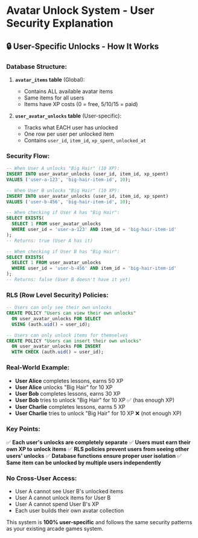 # Avatar Unlock System - User Security Explanation

## 🔒 User-Specific Unlocks - How It Works

### **Database Structure:**

1. **`avatar_items` table** (Global):
   - Contains ALL available avatar items
   - Same items for all users
   - Items have XP costs (0 = free, 5/10/15 = paid)

2. **`user_avatar_unlocks` table** (User-specific):
   - Tracks what EACH user has unlocked
   - One row per user per unlocked item
   - Contains `user_id`, `item_id`, `xp_spent`, `unlocked_at`

### **Security Flow:**

```sql
-- When User A unlocks "Big Hair" (10 XP):
INSERT INTO user_avatar_unlocks (user_id, item_id, xp_spent)
VALUES ('user-a-123', 'big-hair-item-id', 10);

-- When User B unlocks "Big Hair" (10 XP):
INSERT INTO user_avatar_unlocks (user_id, item_id, xp_spent)
VALUES ('user-b-456', 'big-hair-item-id', 10);

-- When checking if User A has "Big Hair":
SELECT EXISTS(
  SELECT 1 FROM user_avatar_unlocks 
  WHERE user_id = 'user-a-123' AND item_id = 'big-hair-item-id'
);
-- Returns: true (User A has it)

-- When checking if User B has "Big Hair":
SELECT EXISTS(
  SELECT 1 FROM user_avatar_unlocks 
  WHERE user_id = 'user-b-456' AND item_id = 'big-hair-item-id'
);
-- Returns: false (User B doesn't have it yet)
```

### **RLS (Row Level Security) Policies:**

```sql
-- Users can only see their own unlocks
CREATE POLICY "Users can view their own unlocks"
  ON user_avatar_unlocks FOR SELECT
  USING (auth.uid() = user_id);

-- Users can only unlock items for themselves
CREATE POLICY "Users can insert their own unlocks"
  ON user_avatar_unlocks FOR INSERT
  WITH CHECK (auth.uid() = user_id);
```

### **Real-World Example:**

- **User Alice** completes lessons, earns 50 XP
- **User Alice** unlocks "Big Hair" for 10 XP
- **User Bob** completes lessons, earns 30 XP  
- **User Bob** tries to unlock "Big Hair" for 10 XP ✅ (has enough XP)
- **User Charlie** completes lessons, earns 5 XP
- **User Charlie** tries to unlock "Big Hair" for 10 XP ❌ (not enough XP)

### **Key Points:**

✅ **Each user's unlocks are completely separate**
✅ **Users must earn their own XP to unlock items**
✅ **RLS policies prevent users from seeing other users' unlocks**
✅ **Database functions ensure proper user isolation**
✅ **Same item can be unlocked by multiple users independently**

### **No Cross-User Access:**

- User A cannot see User B's unlocked items
- User A cannot unlock items for User B
- User A cannot spend User B's XP
- Each user builds their own avatar collection

This system is **100% user-specific** and follows the same security patterns as your existing arcade games system.

